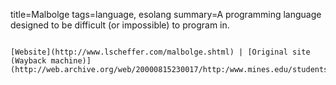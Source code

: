title=Malbolge
tags=language, esolang
summary=A programming language designed to be difficult (or impossible) to program in.
~~~~~~

[Website](http://www.lscheffer.com/malbolge.shtml) | [Original site (Wayback machine)](http://web.archive.org/web/20000815230017/http:/www.mines.edu/students/b/bolmstea/malbolge/)

